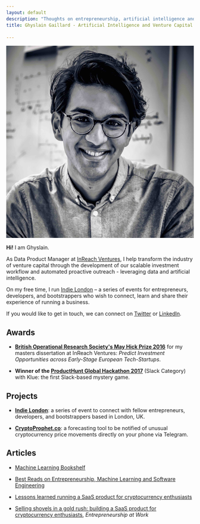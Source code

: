 ```yaml
---
layout: default
description: "Thoughts on entrepreneurship, artificial intelligence and venture capital at scale."
title: Ghyslain Gaillard - Artificial Intelligence and Venture Capital

---
```


![ghyslain](./ghyslain.jpg)

**Hi!** I am Ghyslain.

As Data Product Manager at [InReach Ventures](http://www.inreachventures.com/), I help transform the industry of venture capital through the development of our scalable investment workflow and automated proactive outreach - leveraging data and artificial intelligence.

On my free time, I run [Indie London](https://indieldn.com/) – a series of events for entrepreneurs, developers, and bootstrappers who wish to connect, learn and share their experience of running a business.

If you would like to get in touch, we can connect on [Twitter](https://twitter.com/iamghyslain) or [LinkedIn](https://www.linkedin.com/in/ghyslaingaillard).  

## Awards

- **[British Operational Research Society's May Hick Prize 2016](http://www.theorsociety.com/Pages/Awards/May.aspx)** for my masters dissertation at InReach Ventures: *Predict Investment Opportunities across Early-Stage European Tech-Startups*.

- **Winner of the [ProductHunt Global Hackathon 2017](https://blog.producthunt.com/winners-of-the-product-hunt-global-hackathon-2017-e2bad6adda39)** (Slack Category) with Klue: the first Slack-based mystery game.


## Projects

- **[Indie London](https://indieldn.com/)**: a series of event to connect with fellow entrepreneurs, developers, and bootstrappers based in London, UK.

- **[CryptoProphet.co](https://cryptoprophet.co/)**: a forecasting tool to be notified of unusual cryptocurrency price movements  directly on your phone via Telegram.


## Articles

- [Machine Learning Bookshelf](http://ghyslain.me/bookshelf)

- [Best Reads on Entrepreneurship, Machine Learning and Software Engineering](https://ghyslain.me/library)

- [Lessons learned running a SaaS product for cryptocurrency enthusiasts](https://medium.com/@ghyslain/how-cryptoprophet-uses-metrics-to-measure-growth-14e4a52f275c)

- [Selling shovels in a gold rush: building a SaaS product for cryptocurrency enthusiasts](https://medium.com/entrepreneurship-at-work/selling-shovel-during-the-gold-rush-building-a-saas-product-for-cryptocurrency-enthusiasts-7ff02bb0724e), *Entrepreneurship at Work*
